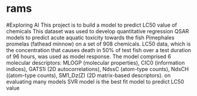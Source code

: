 # rams
#Exploring AI
This project is to build a model to predict LC50 value of chemicals 
This dataset was used to develop quantitative regression QSAR models to predict acute aquatic toxicity towards the fish Pimephales promelas (fathead minnow) on a set of 908 chemicals. LC50 data, which is the concentration that causes death in 50% of test fish over a test duration of 96 hours, was used as model response. The model comprised 6 molecular descriptors: MLOGP (molecular properties), CIC0 (information indices), GATS1i (2D autocorrelations), NdssC (atom-type counts), NdsCH ((atom-type counts), SM1_Dz(Z) (2D matrix-based descriptors).
on evaluating many models SVR model is the best fit model to predict LC50 value
